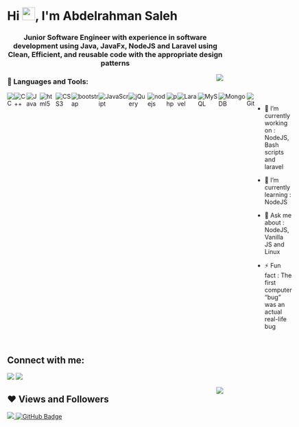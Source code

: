 <h1 align="left">Hi <img src="https://raw.githubusercontent.com/MartinHeinz/MartinHeinz/master/wave.gif" width="30px">, I'm Abdelrahman Saleh</h1>
<h3 align="center">Junior Software Engineer with experience in software development using Java, JavaFx, NodeJS and Laravel using Clean, Efficient, and reusable code with the appropriate design patterns</h3>
<img src="https://github-readme-stats.vercel.app/api/top-langs/?username=AmSaleh21&theme=midnight-purple" align="right"/>


### 🔭 Languages and Tools:
<div style="display: flex;">
  <img alt="C" src="https://img.shields.io/badge/C-00599C?style=for-the-badge&logo=c&logoColor=white"/>
  <img alt="C++" src="https://img.shields.io/badge/C%2B%2B-00599C?style=for-the-badge&logo=c%2B%2B&logoColor=white"/>
  <img alt="Java" src="https://img.shields.io/badge/java-%23ED8B00.svg?&style=for-the-badge&logo=java&logoColor=white"/>
  <img alt="html5" src="https://img.shields.io/badge/HTML5-E34F26?style=for-the-badge&logo=html5&logoColor=white"/>
  <img alt="CSS3" src="https://img.shields.io/badge/CSS3-1572B6?style=for-the-badge&logo=css3&logoColor=white"/>
  <img alt="bootstrap" src="https://img.shields.io/badge/Bootstrap-563D7C?style=for-the-badge&logo=bootstrap&logoColor=white"/>

  <img alt="JavaScript" src="https://img.shields.io/badge/javascript%20-%23323330.svg?&style=for-the-badge&logo=javascript&logoColor=%23F7DF1E"/>
  <img alt="jQuery" src="https://img.shields.io/badge/jQuery-0769AD?style=for-the-badge&logo=jquery&logoColor=white"/>
  <img alt="nodejs" src="https://img.shields.io/badge/Node.js-43853D?style=for-the-badge&logo=node.js&logoColor=white"/>

  <img alt="php" src="https://img.shields.io/badge/PHP-777BB4?style=for-the-badge&logo=php&logoColor=white"/>
  <img alt="Laravel" src="https://img.shields.io/badge/Laravel-FF2D20?style=for-the-badge&logo=laravel&logoColor=white"/>
   
  <img alt="MySQL" src="https://img.shields.io/badge/MySQL-00000F?style=for-the-badge&logo=mysql&logoColor=white"/>
  <img alt="MongoDB" src="https://img.shields.io/badge/MongoDB-4EA94B?style=for-the-badge&logo=mongodb&logoColor=white"/>
  
  <img alt="Git" src="https://img.shields.io/badge/git%20-%23F05033.svg?&style=for-the-badge&logo=git&logoColor=white"/>
  

<!--
  <img alt="react" src="https://img.shields.io/badge/React-20232A?style=for-the-badge&logo=react&logoColor=61DAFB"/>
  <img alt="vue" src="https://img.shields.io/badge/Vue.js-35495E?style=for-the-badge&logo=vue.js&logoColor=4FC08D"/>
  <img alt="Django" src="https://img.shields.io/badge/Django-092E20?style=for-the-badge&logo=django&logoColor=white"/>
-->


- 🔭 I’m currently working on : NodeJS, Bash scripts and laravel
- 🌱 I’m currently learning : NodeJS
- 💬 Ask me about : NodeJS, Vanilla JS and Linux
- ⚡ Fun fact : The first computer “bug” was an actual real-life bug

  <!-- - 👯 I’m looking to collaborate on ... -->
  <!-- - 🤔 I’m looking for help with ... -->
  <!-- - 📫 How to reach me: ... -->

</div>

## Connect with me:
<p align="left">
<a href = "https://www.linkedin.com/in/amsaleh21/"><img src="https://img.icons8.com/fluent/48/000000/linkedin.png"/></a>
<a href = "https://github.com/AmSaleh21"><img src="https://img.icons8.com/color/48/000000/github.png"/></a>
</p>

<img src="https://github-readme-stats.vercel.app/api?username=AmSaleh21&show_icons=true&theme=midnight-purple" align="right">

## ❤ Views and Followers
<a href="https://github.com/AmSaleh21/github-profile-views-counter">
    <img src="https://komarev.com/ghpvc/?username=AmSaleh21"> </a>
<a href="https://github.com/AmSaleh21?tab=followers"><img src="https://img.shields.io/github/followers/AmSaleh21?label=Followers&style=social" alt="GitHub Badge"></a>
